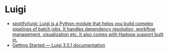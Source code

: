 # Luigi

* [spotify/luigi: Luigi is a Python module that helps you build complex pipelines of batch jobs. It handles dependency resolution, workflow management, visualization etc. It also comes with Hadoop support built in.](https://github.com/spotify/luigi)
* [Getting Started — Luigi 3.5.1 documentation](https://luigi.readthedocs.io/en/stable/)
